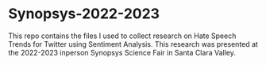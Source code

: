 # Synopsys-2022-2023

This repo contains the files I used to collect research on Hate Speech Trends for Twitter using Sentiment Analysis.
This research was presented at the 2022-2023 inperson Synopsys Science Fair in Santa Clara Valley.
